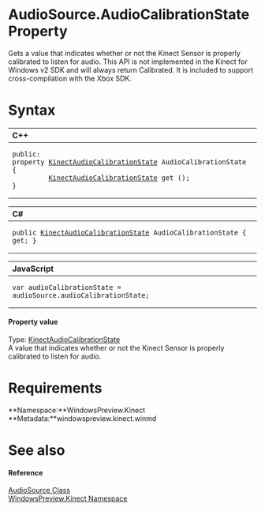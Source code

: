 AudioSource.AudioCalibrationState Property  
==========================================  

Gets a value that indicates whether or not the Kinect Sensor is properly calibrated to listen for audio. This API is not implemented in the Kinect for Windows v2 SDK and will always return Calibrated. It is included to support cross-compilation with the Xbox SDK. <span id="syntaxSection"></span>

Syntax  
======  

<table>
<colgroup>
<col width="100%" />
</colgroup>
<thead>
<tr class="header">
<th align="left">C++</th>
</tr>
</thead>
<tbody>
<tr class="odd">
<td align="left"><pre><code>public:  
property <a href="../../KinectAudioCalibrationState.md">KinectAudioCalibrationState</a> AudioCalibrationState {  
         <a href="../../KinectAudioCalibrationState.md">KinectAudioCalibrationState</a> get ();  
}</code></pre></td>
</tr>
</tbody>
</table>

<table>
<colgroup>
<col width="100%" />
</colgroup>
<thead>
<tr class="header">
<th align="left">C#</th>
</tr>
</thead>
<tbody>
<tr class="odd">
<td align="left"><pre><code>public <a href="../../KinectAudioCalibrationState.md">KinectAudioCalibrationState</a> AudioCalibrationState { get; }</code></pre></td>
</tr>
</tbody>
</table>

<table>
<colgroup>
<col width="100%" />
</colgroup>
<thead>
<tr class="header">
<th align="left">JavaScript</th>
</tr>
</thead>
<tbody>
<tr class="odd">
<td align="left"><pre><code>var audioCalibrationState = audioSource.audioCalibrationState;</code></pre></td>
</tr>
</tbody>
</table>

<span id="ID4ER"></span>
#### Property value  

Type: [KinectAudioCalibrationState](../../KinectAudioCalibrationState.md)  
A value that indicates whether or not the Kinect Sensor is properly calibrated to listen for audio.  

<span id="requirements"></span>

Requirements  
============  

**Namespace:**WindowsPreview.Kinect  
**Metadata:**windowspreview.kinect.winmd  

<span id="ID4E3"></span>

See also  
========  

<span id="ID4E5"></span>
#### Reference  

[AudioSource Class](../../AudioSource_Class.md)  
 [WindowsPreview.Kinect Namespace](../../../Kinect.md)  



<!--Please do not edit the data in the comment block below.-->
<!--
TOCTitle : AudioCalibrationState Property
RLTitle : AudioSource.AudioCalibrationState Property
KeywordK : AudioCalibrationState property
KeywordK : AudioSource.AudioCalibrationState property
KeywordF : WindowsPreview.Kinect.AudioSource.AudioCalibrationState
KeywordF : AudioSource.AudioCalibrationState
KeywordF : AudioCalibrationState
KeywordF : WindowsPreview.Kinect.AudioSource.AudioCalibrationState
KeywordA : P:WindowsPreview.Kinect.AudioSource.AudioCalibrationState
AssetID : P:WindowsPreview.Kinect.AudioSource.AudioCalibrationState
Locale : en-us
CommunityContent : 1
APIType : Managed
APILocation : windowspreview.kinect.winmd
APIName : WindowsPreview.Kinect.AudioSource.AudioCalibrationState
TargetOS : Windows
TopicType : kbSyntax
DevLang : VB
DevLang : CSharp
DevLang : JavaScript
DevLang : C++
DocSet : K4Wv2
ProjType : K4Wv2Proj
Technology : Kinect for Windows
Product : Kinect for Windows SDK v2
productversion : 20
-->
